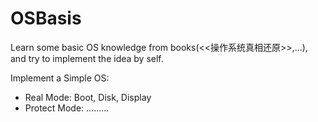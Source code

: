 # OSBasis
Learn some basic OS knowledge from books(<<操作系统真相还原>>,...), and try to implement the idea by self.

Implement a Simple OS:
* Real Mode: Boot, Disk, Display
* Protect Mode: .........
